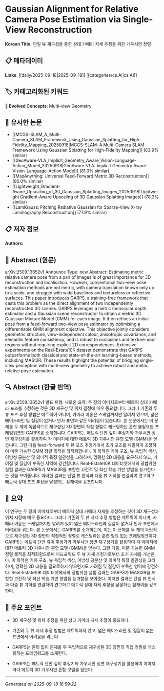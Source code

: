 
# Gaussian Alignment for Relative Camera Pose Estimation via Single-View Reconstruction

**Korean Title:** 단일 뷰 재구성을 통한 상대 카메라 자세 추정을 위한 가우시안 정렬

## 📋 메타데이터

**Links**: [[daily/2025-09-18|2025-09-18]] [[categories/cs.AI|cs.AI]]

## 🏷️ 카테고리화된 키워드
**🚀 Evolved Concepts**: Multi-view Geometry

## 🔗 유사한 논문
- [[MCGS-SLAM_A_Multi-Camera_SLAM_Framework_Using_Gaussian_Splatting_for_High-Fidelity_Mapping_20250918|MCGS-SLAM: A Multi-Camera SLAM Framework Using Gaussian Splatting for High-Fidelity Mapping]] (83.9% similar)
- [[GeoAware-VLA_Implicit_Geometry_Aware_Vision-Language-Action_Model_20250918|GeoAware-VLA: Implicit Geometry Aware Vision-Language-Action Model]] (81.0% similar)
- [[MapAnything: Universal Feed-Forward Metric 3D Reconstruction]] (80.0% similar)
- [[Lightweight_Gradient-Aware_Upscaling_of_3D_Gaussian_Splatting_Images_20250918|Lightweight Gradient-Aware Upscaling of 3D Gaussian Splatting Images]] (78.3% similar)
- [[LamiGauss: Pitching Radiative Gaussian for Sparse-View X-ray Laminography Reconstruction]] (77.9% similar)

## 📋 저자 정보

**Authors:** 

## 📄 Abstract (원문)

arXiv:2509.13652v1 Announce Type: new 
Abstract: Estimating metric relative camera pose from a pair of images is of great importance for 3D reconstruction and localisation. However, conventional two-view pose estimation methods are not metric, with camera translation known only up to a scale, and struggle with wide baselines and textureless or reflective surfaces. This paper introduces GARPS, a training-free framework that casts this problem as the direct alignment of two independently reconstructed 3D scenes. GARPS leverages a metric monocular depth estimator and a Gaussian scene reconstructor to obtain a metric 3D Gaussian Mixture Model (GMM) for each image. It then refines an initial pose from a feed-forward two-view pose estimator by optimising a differentiable GMM alignment objective. This objective jointly considers geometric structure, view-independent colour, anisotropic covariance, and semantic feature consistency, and is robust to occlusions and texture-poor regions without requiring explicit 2D correspondences. Extensive experiments on the Real\-Estate10K dataset demonstrate that GARPS outperforms both classical and state-of-the-art learning-based methods, including MASt3R. These results highlight the potential of bridging single-view perception with multi-view geometry to achieve robust and metric relative pose estimation.

## 🔍 Abstract (한글 번역)

arXiv:2509.13652v1 발표 유형: 새로운
요약: 두 장의 이미지로부터 메트릭 상대 카메라 포즈를 추정하는 것은 3D 재구성 및 위치 결정에 매우 중요합니다. 그러나 기존의 두 뷰 포즈 추정 방법은 메트릭이 아니며, 카메라 이동은 스케일까지만 알려져 있으며, 넓은 베이스라인 및 질감이 없거나 반사 표면과 같은 어려움이 있습니다. 본 논문에서는 이 문제를 두 개의 독립적으로 재구성된 3D 장면의 직접 정렬로 캐스팅하는 훈련 불필요한 프레임워크인 GARPS를 소개합니다. GARPS는 메트릭 단안 깊이 추정기와 가우시안 장면 재구성자를 활용하여 각 이미지에 대한 메트릭 3D 가우시안 혼합 모델 (GMM)을 얻습니다. 그런 다음 feed-forward 두 뷰 포즈 추정기에서 초기 포즈를 세밀하게 조정하여 미분 가능한 GMM 정렬 목적을 최적화합니다. 이 목적은 기하 구조, 뷰 독립적 색상, 이방성 공분산 및 의미적 특징 일관성을 고려하며, 명확한 2D 대응을 요구하지 않고, 가려짐 및 질감이 부족한 지역에 강건합니다. Real-Estate10K 데이터셋에서의 광범위한 실험 결과는 GARPS가 MASt3R을 포함한 고전적 및 최신 학습 기반 방법을 능가한다는 것을 보여줍니다. 이러한 결과는 단일 뷰 인식과 다중 뷰 기하를 연결하여 견고하고 메트릭 상대 포즈 추정을 달성하는 잠재력을 강조합니다.

## 📝 요약

이 연구는 두 장의 이미지로부터 메트릭 상대 카메라 자세를 추정하는 것이 3D 재구성과 위치 지정에 매우 중요하다. 그러나 기존의 두 뷰 자세 추정 방법은 메트릭이 아니며, 카메라 이동은 스케일까지만 알려져 있어 넓은 베이스라인과 질감이 없거나 반사 표면에서 어려움을 겪는다. 본 논문에서는 GARPS를 소개하는데, 이는 이 문제를 두 개의 독립적으로 재구성된 3D 장면의 직접적인 정렬로 캐스팅하는 훈련 필요 없는 프레임워크이다. GARPS는 메트릭 단안 깊이 추정기와 가우시안 장면 재구성기를 활용하여 각 이미지에 대한 메트릭 3D 가우시안 혼합 모델 (GMM)을 얻는다. 그런 다음, 미분 가능한 GMM 정렬 목적을 최적화함으로써 피드포워드 두 뷰 자세 추정기로부터 초기 자세를 개선한다. 이 목적은 기하 구조, 뷰 독립적 색상, 이방성 공분산 및 의미적 특징 일관성을 고려하며, 명확한 2D 대응을 필요로하지 않으면서도 가려짐 및 질감이 부족한 영역에 강건하다. Real-Estate10K 데이터셋에서의 광범위한 실험 결과는 GARPS가 MASt3R을 포함한 고전적 및 최신 학습 기반 방법을 능가함을 보여준다. 이러한 결과는 단일 뷰 인식과 다중 뷰 기하를 연결하여 견고하고 메트릭 상대 자세 추정을 달성하는 잠재력을 강조한다.

## 🎯 주요 포인트

- 3D 재구성 및 위치 추정을 위한 상대 카메라 자세 추정이 중요하다.

- 기존의 두 뷰 자세 추정 방법은 메트릭하지 않고, 넓은 베이스라인 및 질감이 없는 표면에서 어려움을 겪는다.

- GARPS는 훈련 없이 문제를 두 독립적으로 재구성된 3D 장면의 직접 정렬로 캐스팅하는 프레임워크를 소개한다.

- GARPS는 메트릭 단안 깊이 추정기와 가우시안 장면 재구성기를 활용하여 이미지마다 메트릭 3D 가우시안 혼합 모델을 얻는다.

---

*Generated on 2025-09-18 16:59:22*